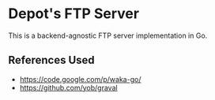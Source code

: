 # Depot's FTP Server

This is a backend-agnostic FTP server implementation in Go.

## References Used

* https://code.google.com/p/waka-go/
* https://github.com/yob/graval
